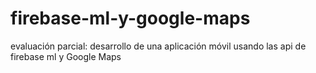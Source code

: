 # firebase-ml-y-google-maps
evaluación parcial: desarrollo de una aplicación móvil usando las api de firebase ml y Google Maps
